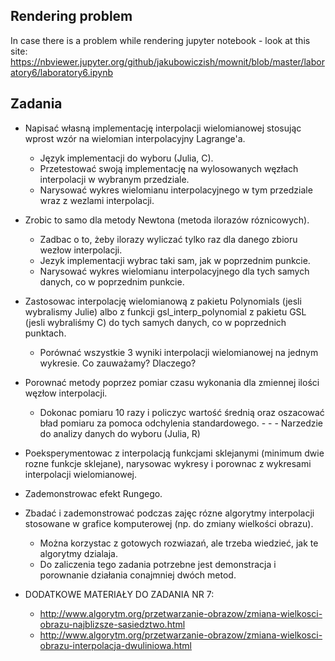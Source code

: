 ## Rendering problem

In case there is a problem while rendering jupyter notebook - look at this site: 
https://nbviewer.jupyter.org/github/jakubowiczish/mownit/blob/master/laboratory6/laboratory6.ipynb


## Zadania
- Napisać własną implementację interpolacji wielomianowej stosując wprost wzór na wielomian interpolacyjny Lagrange'a. 
  - Język implementacji do wyboru (Julia, C). 
  - Przetestować swoją implementację na wylosowanych węzłach interpolacji w wybranym przedziale. 
  - Narysować wykres wielomianu interpolacyjnego w tym przedziale wraz z wezlami interpolacji.

- Zrobic to samo dla metody Newtona (metoda ilorazów róznicowych). 
  - Zadbac o to, żeby ilorazy wyliczać tylko raz dla danego zbioru wezłow interpolacji. 
  - Jezyk implementacji wybrac taki sam, jak w poprzednim punkcie. 
  - Narysować wykres wielomianu interpolacyjnego dla tych samych danych, co w poprzednim punkcie.

- Zastosowac interpolację wielomianową z pakietu Polynomials (jesli wybralismy Julie) albo z funkcji gsl_interp_polynomial z pakietu GSL (jesli wybraliśmy C) do tych samych danych, co w poprzednich punktach. 
  - Porównać wszystkie 3 wyniki interpolacji wielomianowej na jednym wykresie. Co zauważamy? Dlaczego?

- Porownać metody poprzez pomiar czasu wykonania dla zmiennej ilości węzłow interpolacji. 
  - Dokonac pomiaru 10 razy i policzyc wartość średnią oraz oszacować bład pomiaru za pomoca odchylenia standardowego.  - -       - Narzedzie do analizy danych do wyboru (Julia, R)

- Poeksperymentowac z interpolacją funkcjami sklejanymi (minimum dwie rozne funkcje sklejane), narysowac wykresy i porownac z wykresami interpolacji wielomianowej.

- Zademonstrowac efekt Rungego.

- Zbadać i zademonstrować podczas zajęc rózne algorytmy interpolacji stosowane w grafice komputerowej (np. do zmiany wielkości obrazu). 
  - Można korzystac z gotowych rozwiazań, ale trzeba wiedzieć, jak te algorytmy dzialaja. 
  - Do zaliczenia tego zadania potrzebne jest demonstracja i porownanie działania conajmniej dwóch metod.

- DODATKOWE MATERIAŁY DO ZADANIA NR 7:
  - http://www.algorytm.org/przetwarzanie-obrazow/zmiana-wielkosci-obrazu-najblizsze-sasiedztwo.html
  - http://www.algorytm.org/przetwarzanie-obrazow/zmiana-wielkosci-obrazu-interpolacja-dwuliniowa.html
